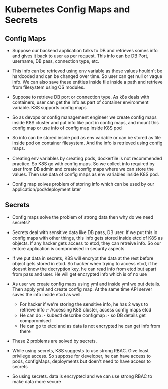 #  Kubernetes Config Maps and Secrets

Config Maps
-
- Suppose our backend application talks to DB and retrieves somes info and gives it back to user as per request. This info can be DB Port, username, DB pass, connection type, etc.
- This info can be retrieved using env variable as these values houldn't be hardcoded and can be changed over time. So user can get null or vague info. We can also save these entities inside file inside a path and retrieve from filesystem using OS modules.

- Suppose to retrieve DB port or connection type. As k8s deals with containers, user can get the info as part of container environment variable. K8S supports config maps
- So as devops or config management engineer we create config maps inside K8S cluster and put info like port in config maps, and mount this config map or use info of config map inside K8S pod
- So info can be stored inside pod as env variable or can be stored as file inside pod on container filesystem. And the info is retrieved using config maps.

- Creating env variables by creating pods, dockerfile is not recommended practice. So K8S go with config maps. So we collect info required by user from DB admin and create config maps where we can store the values. Then use data of config maps as env variables inside K8S pod.

- Config map solves problem of storing info which can be used by our application/pod/deployment later

Secrets
-
- Config maps solve the problem of strong data then why do we need secrets?
- Secrets deal with sensitive data like DB pass, DB user. If we put this in config maps with other things, this info gets stored inside etcd of K8S as objects. If any hacker gets access to etcd, they can retreive info. So our entore application is compromised in security aspects
- If we put data in secrets, K8S will encrypt the data at the rest before object gets stored in etcd. So hacker when trying to access etcd, if he doesnt know the decryption key, he can read info from etcd but apart from pass and user. He will get encrypted info which is of no use


- As user we create config maps using yml and inside yml we put details. Then apply yml and create config map. At the same time API server saves the info inside etcd as well.
  - For hacker if we're storing the sensitive info, he has 2 ways to retrieve info :- Accessing K8S cluster, access config maps etcd
  - He can do :- kubectl describe configmap :- so DB details get comporomised
  - He can go to etcd and as data is not encrypted he can get info from there
- These 2 problems are solved by secrets.
- While using secrets, K8S suggests to use strong RBAC. Give least privilege access. So suppose for developer, he can have access to pods, configMaps, deployments but doen't need to have access to secrets

- So using secrets. data is encrypted and we can use strong RBAC to make data more secure
